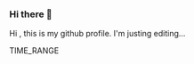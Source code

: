 ### Hi there 👋

<!--
**raphamoral/raphamoral** is a ✨ _special_ ✨ repository because its `README.md` (this file) appears on your GitHub profile.



-->
Hi , this is my github profile. I'm justing editing...
<!--START_SECTION:waka-->TIME_RANGE <!--END_SECTION:waka-->
